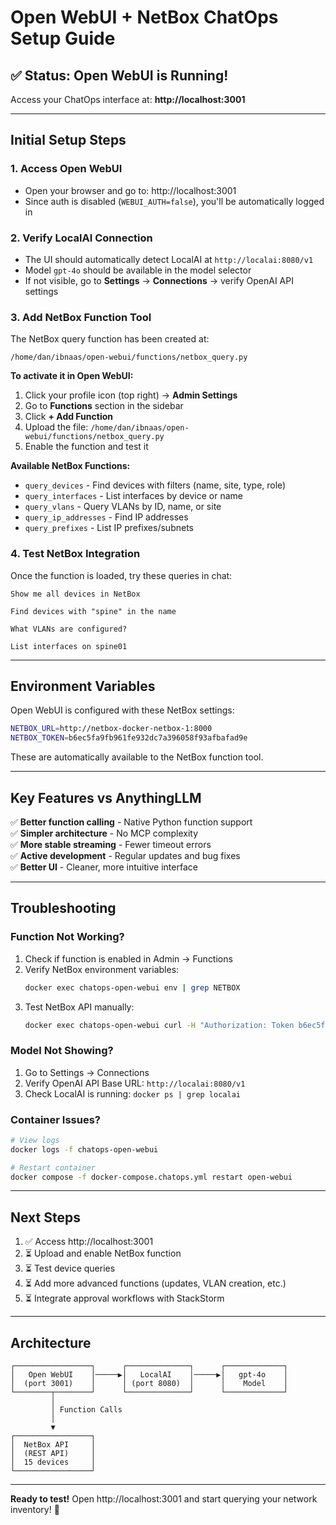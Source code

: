 # Open WebUI + NetBox ChatOps Setup Guide

## ✅ Status: Open WebUI is Running!

Access your ChatOps interface at: **http://localhost:3001**

---

## Initial Setup Steps

### 1. **Access Open WebUI**
- Open your browser and go to: http://localhost:3001
- Since auth is disabled (`WEBUI_AUTH=false`), you'll be automatically logged in

### 2. **Verify LocalAI Connection**
- The UI should automatically detect LocalAI at `http://localai:8080/v1`
- Model `gpt-4o` should be available in the model selector
- If not visible, go to **Settings** → **Connections** → verify OpenAI API settings

### 3. **Add NetBox Function Tool**

The NetBox query function has been created at:
```
/home/dan/ibnaas/open-webui/functions/netbox_query.py
```

**To activate it in Open WebUI:**

1. Click your profile icon (top right) → **Admin Settings**
2. Go to **Functions** section in the sidebar
3. Click **+ Add Function** 
4. Upload the file: `/home/dan/ibnaas/open-webui/functions/netbox_query.py`
5. Enable the function and test it

**Available NetBox Functions:**
- `query_devices` - Find devices with filters (name, site, type, role)
- `query_interfaces` - List interfaces by device or name
- `query_vlans` - Query VLANs by ID, name, or site
- `query_ip_addresses` - Find IP addresses
- `query_prefixes` - List IP prefixes/subnets

### 4. **Test NetBox Integration**

Once the function is loaded, try these queries in chat:

```
Show me all devices in NetBox
```

```
Find devices with "spine" in the name
```

```
What VLANs are configured?
```

```
List interfaces on spine01
```

---

## Environment Variables

Open WebUI is configured with these NetBox settings:
```bash
NETBOX_URL=http://netbox-docker-netbox-1:8000
NETBOX_TOKEN=b6ec5fa9fb961fe932dc7a396058f93afbafad9e
```

These are automatically available to the NetBox function tool.

---

## Key Features vs AnythingLLM

✅ **Better function calling** - Native Python function support  
✅ **Simpler architecture** - No MCP complexity  
✅ **More stable streaming** - Fewer timeout errors  
✅ **Active development** - Regular updates and bug fixes  
✅ **Better UI** - Cleaner, more intuitive interface  

---

## Troubleshooting

### Function Not Working?
1. Check if function is enabled in Admin → Functions
2. Verify NetBox environment variables: 
   ```bash
   docker exec chatops-open-webui env | grep NETBOX
   ```
3. Test NetBox API manually:
   ```bash
   docker exec chatops-open-webui curl -H "Authorization: Token b6ec5fa9fb961fe932dc7a396058f93afbafad9e" http://netbox-docker-netbox-1:8000/api/dcim/devices/
   ```

### Model Not Showing?
1. Go to Settings → Connections
2. Verify OpenAI API Base URL: `http://localai:8080/v1`
3. Check LocalAI is running: `docker ps | grep localai`

### Container Issues?
```bash
# View logs
docker logs -f chatops-open-webui

# Restart container
docker compose -f docker-compose.chatops.yml restart open-webui
```

---

## Next Steps

1. ✅ Access http://localhost:3001
2. ⏳ Upload and enable NetBox function
3. ⏳ Test device queries
4. ⏳ Add more advanced functions (updates, VLAN creation, etc.)
5. ⏳ Integrate approval workflows with StackStorm

---

## Architecture

```
┌─────────────────┐      ┌──────────────┐      ┌─────────────┐
│   Open WebUI    │─────▶│   LocalAI    │─────▶│   gpt-4o    │
│  (port 3001)    │      │ (port 8080)  │      │    Model    │
└────────┬────────┘      └──────────────┘      └─────────────┘
         │
         │ Function Calls
         │
         ▼
┌─────────────────┐
│  NetBox API     │
│  (REST API)     │
│  15 devices     │
└─────────────────┘
```

---

**Ready to test!** Open http://localhost:3001 and start querying your network inventory! 🚀
